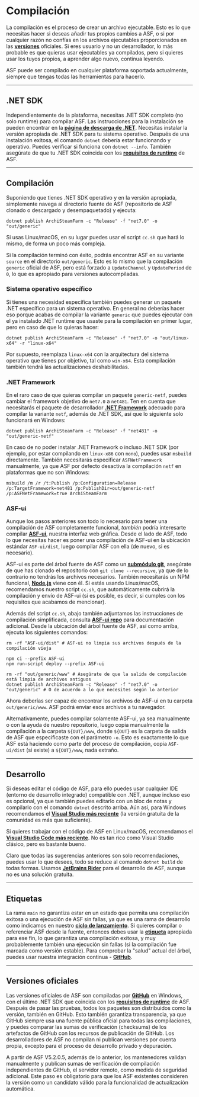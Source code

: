 # Compilación

La compilación es el proceso de crear un archivo ejecutable. Esto es lo que necesitas hacer si deseas añadir tus propios cambios a ASF, o si por cualquier razón no confías en los archivos ejecutables proporcionados en las **[versiones](https://github.com/JustArchiNET/ArchiSteamFarm/releases)** oficiales. Si eres usuario y no un desarrollador, lo más probable es que quieras usar ejecutables ya compilados, pero si quieres usar los tuyos propios, a aprender algo nuevo, continua leyendo.

ASF puede ser compilado en cualquier plataforma soportada actualmente, siempre que tengas todas las herramientas para hacerlo.

---

## .NET SDK

Independientemente de la plataforma, necesitas .NET SDK completo (no solo runtime) para compilar ASF. Las instrucciones para la instalación se pueden encontrar en la **[página de descarga de .NET](https://dotnet.microsoft.com/download)**. Necesitas instalar la versión apropiada de .NET SDK para tu sistema operativo. Después de una instalación exitosa, el comando `dotnet` debería estar funcionando y operativo. Puedes verificar si funciona con `dotnet --info`. También asegúrate de que tu .NET SDK coincida con los **[requisitos de runtime](https://github.com/JustArchiNET/ArchiSteamFarm/wiki/Compatibility-es-ES#requisitos-de-runtime)** de ASF.

---

## Compilación

Suponiendo que tienes .NET SDK operativo y en la versión apropiada, simplemente navega al directorio fuente de ASF (repositorio de ASF clonado o descargado y desempaquetado) y ejecuta:

```shell
dotnet publish ArchiSteamFarm -c "Release" -f "net7.0" -o "out/generic"
```

Si usas Linux/macOS, en su lugar puedes usar el script `cc.sh` que hará lo mismo, de forma un poco más compleja.

Si la compilación terminó con éxito, podrás encontrar ASF en su variante `source` en el directorio `out/generic`. Esto es lo mismo que la compilación `generic` oficial de ASF, pero está forzado a `UpdateChannel` y `UpdatePeriod` de `0`, lo que es apropiado para versiones autocompiladas.

### Sistema operativo específico

Si tienes una necesidad específica también puedes generar un paquete .NET específico para un sistema operativo. En general no deberías hacer eso porque acabas de compilar la variante `generic` que puedes ejecutar con el ya instalado .NET runtime que usaste para la compilación en primer lugar, pero en caso de que lo quieras hacer:

```shell
dotnet publish ArchiSteamFarm -c "Release" -f "net7.0" -o "out/linux-x64" -r "linux-x64"
```

Por supuesto, reemplaza `linux-x64` con la arquitectura del sistema operativo que tienes por objetivo, tal como `win-x64`. Esta compilación también tendrá las actualizaciones deshabilitadas.

### .NET Framework

En el raro caso de que quieras compilar un paquete `generic-netf`, puedes cambiar el framework objetivo de `net7.0` a `net481`. Ten en cuenta que necesitarás el paquete de desarrollador **[.NET Framework](https://dotnet.microsoft.com/download/visual-studio-sdks)** adecuado para compilar la variante `netf`, además de .NET SDK, así que lo siguiente solo funcionará en Windows:

```shell
dotnet publish ArchiSteamFarm -c "Release" -f "net481" -o "out/generic-netf"
```

En caso de no poder instalar .NET Framework o incluso .NET SDK (por ejemplo, por estar compilando en `linux-x86` con `mono`), puedes usar `msbuild` directamente. También necesitarás especificar `ASFNetFramework` manualmente, ya que ASF por defecto desactiva la compilación `netf` en plataformas que no son Windows:

```shell
msbuild /m /r /t:Publish /p:Configuration=Release /p:TargetFramework=net481 /p:PublishDir=out/generic-netf /p:ASFNetFramework=true ArchiSteamFarm
```

### ASF-ui

Aunque los pasos anteriores son todo lo necesario para tener una compilación de ASF completamente funcional, *también* podría interesarte compilar **[ASF-ui](https://github.com/JustArchiNET/ArchiSteamFarm/wiki/IPC-es-ES#asf-ui)**, nuestra interfaz web gráfica. Desde el lado de ASF, todo lo que necesitas hacer es poner una compilación de ASF-ui en la ubicación estándar `ASF-ui/dist`, luego compilar ASF con ella (de nuevo, si es necesario).

ASF-ui es parte del árbol fuente de ASF como un **[submódulo git](https://git-scm.com/book/en/v2/Git-Tools-Submodules)**, asegúrate de que has clonado el repositorio con `git clone --recursive`, ya que de lo contrario no tendrás los archivos necesarios. También necesitarás un NPM funcional, **[Node.js](https://nodejs.org)** viene con él. Si estás usando Linux/macOS, recomendamos nuestro script `cc.sh`, que automáticamente cubrirá la compilación y envío de ASF-ui (si es posible, es decir, si cumples con los requisitos que acabamos de mencionar).

Además del script `cc.sh`, abajo también adjuntamos las instrucciones de compilación simplificada, consulta **[ASF-ui repo](https://github.com/JustArchiNET/ASF-ui)** para documentación adicional. Desde la ubicación del árbol fuente de ASF, así como arriba, ejecuta los siguientes comandos:

```shell
rm -rf "ASF-ui/dist" # ASF-ui no limpia sus archivos después de la compilación vieja

npm ci --prefix ASF-ui
npm run-script deploy --prefix ASF-ui

rm -rf "out/generic/www" # Asegúrate de que la salida de compilación está limpia de archivos antiguos
dotnet publish ArchiSteamFarm -c "Release" -f "net7.0" -o "out/generic" # O de acuerdo a lo que necesites según lo anterior
```

Ahora deberías ser capaz de encontrar los archivos de ASF-ui en tu carpeta `out/generic/www`. ASF podrá enviar esos archivos a tu navegador.

Alternativamente, puedes compilar solamente ASF-ui, ya sea manualmente o con la ayuda de nuestro repositorio, luego copia manualmente la compilación a la carpeta `${OUT}/www`, donde `${OUT}` es la carpeta de salida de ASF que especificaste con el parámetro `-o`. Esto es exactamente lo que ASF está haciendo como parte del proceso de compilación, copia `ASF-ui/dist` (si existe) a `${OUT}/www`, nada extraño.

---

## Desarrollo

Si deseas editar el código de ASF, para ello puedes usar cualquier IDE (entorno de desarrollo integrado) compatible con .NET, aunque incluso eso es opcional, ya que también puedes editarlo con un bloc de notas y compilarlo con el comando `dotnet` descrito arriba. Aún así, para Windows recomendamos el **[Visual Studio más reciente](https://visualstudio.microsoft.com/downloads)** (la versión gratuita de la comunidad es más que suficiente).

Si quieres trabajar con el código de ASF en Linux/macOS, recomendamos el **[Visual Studio Code más reciente](https://code.visualstudio.com/download)**. No es tan rico como Visual Studio clásico, pero es bastante bueno.

Claro que todas las sugerencias anteriores son solo recomendaciones, puedes usar lo que desees, todo se reduce al comando `dotnet build` de todas formas. Usamos **[JetBrains Rider](https://www.jetbrains.com/rider)** para el desarrollo de ASF, aunque no es una solución gratuita.

---

## Etiquetas

La rama `main` no garantiza estar en un estado que permita una compilación exitosa o una ejecución de ASF sin fallas, ya que es una rama de desarrollo como indicamos en nuestro **[ciclo de lanzamiento](https://github.com/JustArchiNET/ArchiSteamFarm/wiki/Release-cycle-es-ES)**. Si quieres compilar o referenciar ASF desde la fuente, entonces debes usar la **[etiqueta](https://github.com/JustArchiNET/ArchiSteamFarm/tags)** apropiada para ese fin, lo que garantiza una compilación exitosa, y muy probablemente también una ejecución sin fallas (si la compilación fue marcada como versión estable). Para comprobar la "salud" actual del árbol, puedes usar nuestra integración continua - **[GitHub](https://github.com/JustArchiNET/ArchiSteamFarm/actions/workflows/ci.yml?query=branch%3Amain)**.

---

## Versiones oficiales

Las versiones oficiales de ASF son compiladas por **[GitHub](https://github.com/JustArchiNET/ArchiSteamFarm/actions)** en Windows, con el último .NET SDK que coincida con los **[requisitos de runtime](https://github.com/JustArchiNET/ArchiSteamFarm/wiki/Compatibility-es-ES#requisitos-de-runtime)** de ASF. Después de pasar las pruebas, todos los paquetes son distribuidos como la versión, también en GitHub. Esto también garantiza transparencia, ya que GitHub siempre usa una fuente pública oficial para todas las compilaciones, y puedes comparar las sumas de verificación (checksums) de los artefactos de GitHub con los recursos de publicación de GitHub. Los desarrolladores de ASF no compilan ni publican versiones por cuenta propia, excepto para el proceso de desarrollo privado y depuración.

A partir de ASF V5.2.0.5, además de lo anterior, los mantenedores validan manualmente y publican sumas de verificación de compilación independientes de GitHub, el servidor remoto, como medida de seguridad adicional. Este paso es obligatorio para que los ASF existentes consideren la versión como un candidato válido para la funcionalidad de actualización automática.